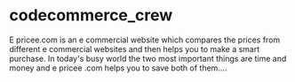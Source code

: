 # codecommerce_crew
E pricee.com is an e commercial website which compares the prices from different e commercial websites and then helps you to make a smart purchase. In today's busy world the two most important things are time and money and e pricee .com helps you to save both of them....